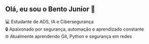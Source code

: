 ## Olá, eu sou o Bento Junior 👋

💻 Estudante de ADS, IA e Cibersegurança  
🔒 Apaixonado por segurança, automação e aprendizado constante  
🌐 Atualmente aprendendo Git, Python e segurança em redes
